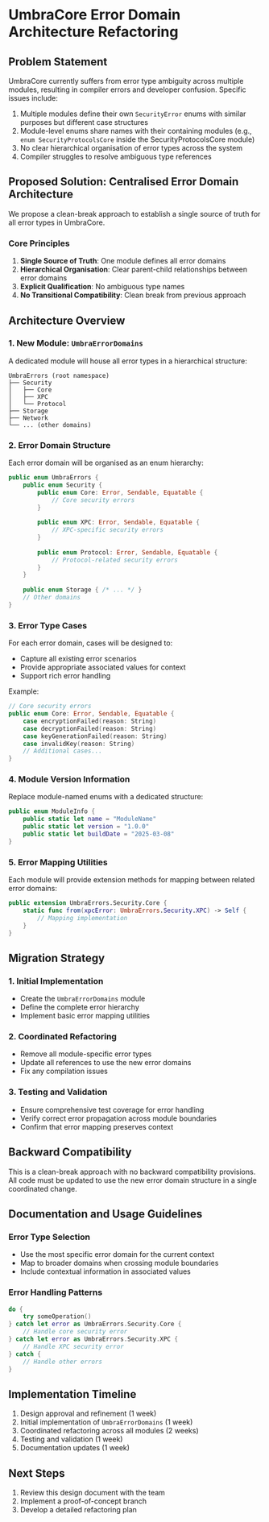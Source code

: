 # UmbraCore Error Domain Architecture Refactoring

## Problem Statement

UmbraCore currently suffers from error type ambiguity across multiple modules, resulting in compiler errors and developer confusion. Specific issues include:

1. Multiple modules define their own `SecurityError` enums with similar purposes but different case structures
2. Module-level enums share names with their containing modules (e.g., `enum SecurityProtocolsCore` inside the SecurityProtocolsCore module)
3. No clear hierarchical organisation of error types across the system
4. Compiler struggles to resolve ambiguous type references

## Proposed Solution: Centralised Error Domain Architecture

We propose a clean-break approach to establish a single source of truth for all error types in UmbraCore.

### Core Principles

1. **Single Source of Truth**: One module defines all error domains
2. **Hierarchical Organisation**: Clear parent-child relationships between error domains
3. **Explicit Qualification**: No ambiguous type names
4. **No Transitional Compatibility**: Clean break from previous approach

## Architecture Overview

### 1. New Module: `UmbraErrorDomains`

A dedicated module will house all error types in a hierarchical structure:

```
UmbraErrors (root namespace)
├── Security
│   ├── Core
│   ├── XPC
│   └── Protocol
├── Storage
├── Network
└── ... (other domains)
```

### 2. Error Domain Structure

Each error domain will be organised as an enum hierarchy:

```swift
public enum UmbraErrors {
    public enum Security {
        public enum Core: Error, Sendable, Equatable { 
            // Core security errors
        }
        
        public enum XPC: Error, Sendable, Equatable { 
            // XPC-specific security errors
        }
        
        public enum Protocol: Error, Sendable, Equatable { 
            // Protocol-related security errors
        }
    }
    
    public enum Storage { /* ... */ }
    // Other domains
}
```

### 3. Error Type Cases

For each error domain, cases will be designed to:
- Capture all existing error scenarios
- Provide appropriate associated values for context
- Support rich error handling

Example:

```swift
// Core security errors
public enum Core: Error, Sendable, Equatable {
    case encryptionFailed(reason: String)
    case decryptionFailed(reason: String)
    case keyGenerationFailed(reason: String)
    case invalidKey(reason: String)
    // Additional cases...
}
```

### 4. Module Version Information

Replace module-named enums with a dedicated structure:

```swift
public enum ModuleInfo {
    public static let name = "ModuleName"
    public static let version = "1.0.0"
    public static let buildDate = "2025-03-08"
}
```

### 5. Error Mapping Utilities

Each module will provide extension methods for mapping between related error domains:

```swift
public extension UmbraErrors.Security.Core {
    static func from(xpcError: UmbraErrors.Security.XPC) -> Self {
        // Mapping implementation
    }
}
```

## Migration Strategy

### 1. Initial Implementation

- Create the `UmbraErrorDomains` module
- Define the complete error hierarchy
- Implement basic error mapping utilities

### 2. Coordinated Refactoring

- Remove all module-specific error types
- Update all references to use the new error domains
- Fix any compilation issues

### 3. Testing and Validation

- Ensure comprehensive test coverage for error handling
- Verify correct error propagation across module boundaries
- Confirm that error mapping preserves context

## Backward Compatibility

This is a clean-break approach with no backward compatibility provisions. All code must be updated to use the new error domain structure in a single coordinated change.

## Documentation and Usage Guidelines

### Error Type Selection

- Use the most specific error domain for the current context
- Map to broader domains when crossing module boundaries
- Include contextual information in associated values

### Error Handling Patterns

```swift
do {
    try someOperation()
} catch let error as UmbraErrors.Security.Core {
    // Handle core security error
} catch let error as UmbraErrors.Security.XPC {
    // Handle XPC security error
} catch {
    // Handle other errors
}
```

## Implementation Timeline

1. Design approval and refinement (1 week)
2. Initial implementation of `UmbraErrorDomains` (1 week)
3. Coordinated refactoring across all modules (2 weeks)
4. Testing and validation (1 week)
5. Documentation updates (1 week)

## Next Steps

1. Review this design document with the team
2. Implement a proof-of-concept branch
3. Develop a detailed refactoring plan

